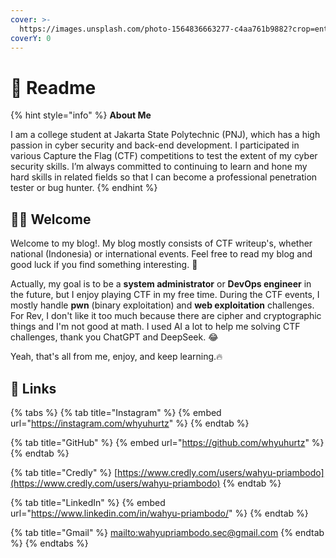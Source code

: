 ```yaml
---
cover: >-
  https://images.unsplash.com/photo-1564836663277-c4aa761b9882?crop=entropy&cs=srgb&fm=jpg&ixid=M3wxOTcwMjR8MHwxfHNlYXJjaHw1fHxjeWJlcnxlbnwwfHx8fDE3NDA3ODU3NDB8MA&ixlib=rb-4.0.3&q=85
coverY: 0
---
```


# 📖 Readme

{% hint style="info" %}
**About Me**

I am a college student at Jakarta State Polytechnic (PNJ), which has a high passion in cyber security and back-end development. I participated in various Capture the Flag (CTF) competitions to test the extent of my cyber security skills. I’m always committed to continuing to learn and hone my hard skills in related fields so that I can become a professional penetration tester or bug hunter.
{% endhint %}

## 👋🏻 Welcome

Welcome to my blog!. My blog mostly consists of CTF writeup's, whether national (Indonesia) or international events. Feel free to read my blog and good luck if you find something interesting. 🚩

Actually, my goal is to be a **system administrator** or **DevOps engineer** in the future, but I enjoy playing CTF in my free time. During the CTF events, I mostly handle **pwn** (binary exploitation) and **web exploitation** challenges. For Rev, I don't like it too much because there are cipher and cryptographic things and I'm not good at math. I used AI a lot to help me solving CTF challenges, thank you ChatGPT and DeepSeek. :joy:&#x20;

Yeah, that's all from me, enjoy, and keep learning.🔥

## 🔗 Links

{% tabs %}
{% tab title="Instagram" %}
{% embed url="https://instagram.com/whyuhurtz" %}
{% endtab %}

{% tab title="GitHub" %}
{% embed url="https://github.com/whyuhurtz" %}
{% endtab %}

{% tab title="Credly" %}
[https://www.credly.com/users/wahyu-priambodo](https://www.credly.com/users/wahyu-priambodo)
{% endtab %}

{% tab title="LinkedIn" %}
{% embed url="https://www.linkedin.com/in/wahyu-priambodo/" %}
{% endtab %}

{% tab title="Gmail" %}
[mailto:wahyupriambodo.sec@gmail.com](mailto:wahyupriambodo.sec@gmail.com)
{% endtab %}
{% endtabs %}
